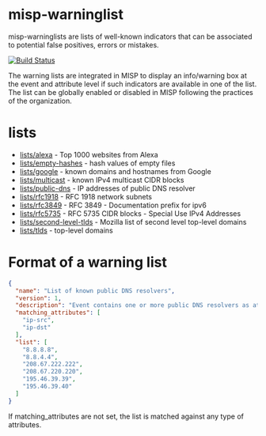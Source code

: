 # misp-warninglist

misp-warninglists are lists of well-known indicators that can be associated to potential false positives, errors or mistakes.

[![Build Status](https://travis-ci.org/MISP/misp-warninglists.svg?branch=master)](https://travis-ci.org/MISP/misp-warninglists)

The warning lists are integrated in MISP to display an info/warning box at the event and attribute level if such indicators
are available in one of the list. The list can be globally enabled or disabled in MISP following the practices of the organization.

# lists

- [lists/alexa](lists/alexa) - Top 1000 websites from Alexa
- [lists/empty-hashes](lists/empty-hashes) - hash values of empty files
- [lists/google](lists/google) - known domains and hostnames from Google
- [lists/multicast](lists/multicast) - known IPv4 multicast CIDR blocks
- [lists/public-dns](lists/public-dns) - IP addresses of public DNS resolver
- [lists/rfc1918](lists/rfc1918) - RFC 1918 network subnets
- [lists/rfc3849](lists/rfc3849) - RFC 3849 - Documentation prefix for ipv6
- [lists/rfc5735](lists/rfc5735) - RFC 5735 CIDR blocks - Special Use IPv4 Addresses
- [lists/second-level-tlds](lists/second-level-tlds) - Mozilla list of second level top-level domains
- [lists/tlds](lists/tlds) - top-level domains

# Format of a warning list

~~~~json
{
  "name": "List of known public DNS resolvers",
  "version": 1,
  "description": "Event contains one or more public DNS resolvers as attribute with an IDS flag set",
  "matching_attributes": [
    "ip-src",
    "ip-dst"
  ],
  "list": [
    "8.8.8.8",
    "8.8.4.4",
    "208.67.222.222",
    "208.67.220.220",
    "195.46.39.39",
    "195.46.39.40"
  ]
}
~~~~

If matching_attributes are not set, the list is matched against any type of attributes.
